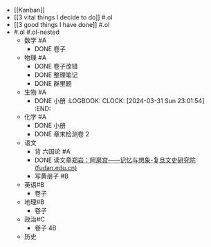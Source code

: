 - [[Kanban]]
- [[3 vital things I decide to do]] #.ol
- [[3 good things I have done]] #.ol
- #.ol #.ol-nested
	- 数学 #A
		- DONE 卷子
	- 物理 #A
		- DONE 卷子改错
		- DONE 整理笔记
		- DONE 群里题
	- 生物 #A
		- DONE 小册
		  :LOGBOOK:
		  CLOCK: [2024-03-31 Sun 23:01:54]
		  :END:
	- 化学 #A
		- DONE 小册
		- DONE 章末检测卷 2
	- 语文
		- 背 六国论 #A
		- DONE 读文章[郑岩：阿房宫——记忆与想象-复旦文史研究院 (fudan.edu.cn)](https://iahs.fudan.edu.cn/info/1163/3255.htm)
		- 写黄册子 #B
	- 英语#B
		- 卷子
	- 地理#B
		- 卷子
	- 政治#C
		- 卷子 4B
	- 历史
